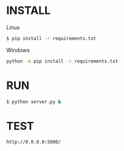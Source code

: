 INSTALL
=======
Linux
```bash
$ pip install -r requirements.txt
```
Windows
```bash
python -m pip install -r requirements.txt
```

RUN
===
```bash
$ python server.py &
```

TEST
===
```html
http://0.0.0.0:5000/ 
```